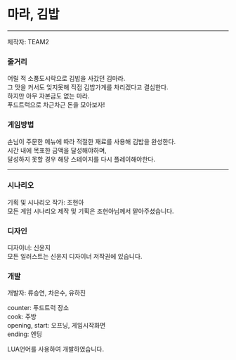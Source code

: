 # 마라, 김밥
---
제작자: TEAM2

### 줄거리
어릴 적 소풍도시락으로 김밥을 사갔던 김마라.\
그 맛을 커서도 잊지못해 직접 김밥가게를 차리겠다고 결심한다.\
하지만 아무 자본금도 없는 마라.\
푸드트럭으로 차근차근 돈을 모아보자!

### 게임방법
손님이 주문한 메뉴에 따라 적절한 재료를 사용해 김밥을 완성한다.\
시간 내에 목표한 금액을 달성해야하며,\
달성하지 못할 경우 해당 스테이지를 다시 플레이해야한다.

---
### 시나리오
기획 및 시나리오 작가: 조현아\
모든 게임 시나리오 제작 및 기획은 조현아님께서 맡아주셨습니다.

### 디자인
디자이너: 신윤지\
모든 일러스트는 신윤지 디자이너 저작권에 있습니다.

### 개발
개발자: 류승연, 차은수, 유하진

counter: 푸드트럭 장소\
cook: 주방\
opening, start: 오프닝, 게임시작화면\
ending: 엔딩

LUA언어를 사용하여 개발하였습니다.





